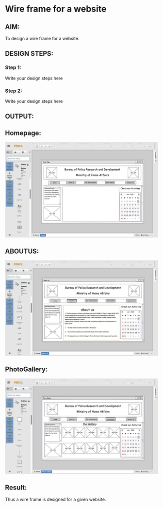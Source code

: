 # Wire frame for a website

## AIM:
To design a wire frame for a website.

## DESIGN STEPS:

### Step 1:
Write your design steps here 

### Step 2:
Write your design steps here

## OUTPUT:
## Homepage:
![Home page](Homepage.png)
## ABOUTUS:
![About US](Aboutus.png)
## PhotoGallery:
![Photo Gallery](Gallery.png)


## Result:
Thus a wire frame is designed for a given website.
